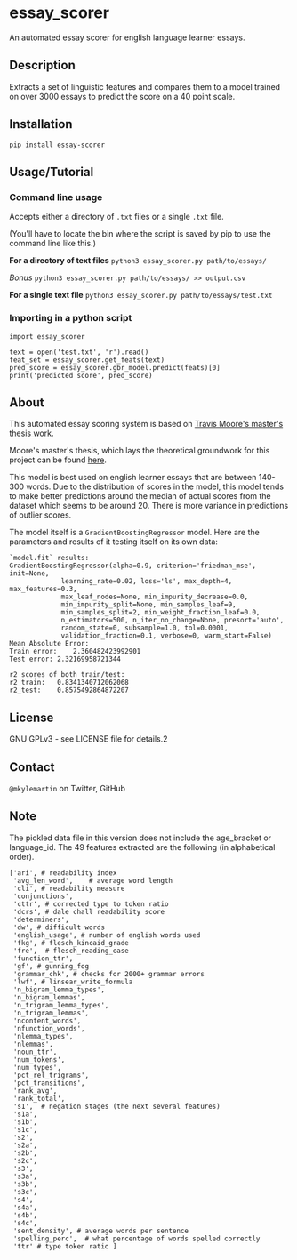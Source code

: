 # essay_scorer

An automated essay scorer for english language learner essays.

## Description

Extracts a set of linguistic features and compares them to a model trained on over 3000 essays to predict the score on a 40 point scale. 

## Installation

`pip install essay-scorer`

## Usage/Tutorial

### Command line usage

Accepts either a directory of `.txt` files or a single `.txt` file.

(You'll have to locate the bin where the script is saved by pip to use the command line like this.)

**For a directory of text files**
`python3 essay_scorer.py path/to/essays/`

*Bonus*
`python3 essay_scorer.py path/to/essays/ >> output.csv`

**For a single text file**
`python3 essay_scorer.py path/to/essays/test.txt`

### Importing in a python script

```
import essay_scorer

text = open('test.txt', 'r').read()
feat_set = essay_scorer.get_feats(text)
pred_score = essay_scorer.gbr_model.predict(feats)[0]
print('predicted score', pred_score)
```
## About
This automated essay scoring system is based on [Travis Moore's master's thesis work](https://github.com/travismoore3/aes_system).

Moore's master's thesis, which lays the theoretical groundwork for this project can be found [here](https://scholarsarchive.byu.edu/cgi/viewcontent.cgi?article=7835&context=etd).

This model is best used on english learner essays that are between 140-300 words. Due to the distribution of scores in the model, this model tends to make better predictions around the median of actual scores from the dataset which seems to be around 20. There is more variance in predictions of outlier scores.

The model itself is a `GradientBoostingRegressor` model.  Here are the parameters and results of it testing itself on its own data:

```
`model.fit` results:
GradientBoostingRegressor(alpha=0.9, criterion='friedman_mse', init=None,
             learning_rate=0.02, loss='ls', max_depth=4, max_features=0.3,
             max_leaf_nodes=None, min_impurity_decrease=0.0,
             min_impurity_split=None, min_samples_leaf=9,
             min_samples_split=2, min_weight_fraction_leaf=0.0,
             n_estimators=500, n_iter_no_change=None, presort='auto',
             random_state=0, subsample=1.0, tol=0.0001,
             validation_fraction=0.1, verbose=0, warm_start=False)
Mean Absolute Error:
Train error:	2.360482423992901
Test error:	2.32169958721344

r2 scores of both train/test:
r2_train:	0.8341340712062068
r2_test:	0.8575492864872207
```

## License

GNU GPLv3 - see LICENSE file for details.2

## Contact

`@mkylemartin` on Twitter, GitHub


## Note

The pickled data file in this version does not include the age_bracket or language_id. The 49 features extracted are the following (in alphabetical order).
```
['ari', # readability index
 'avg_len_word',  	# average word length
 'cli', # readability measure
 'conjunctions', 
 'cttr', # corrected type to token ratio
 'dcrs', # dale chall readability score
 'determiners', 
 'dw', # difficult words
 'english_usage', # number of english words used
 'fkg', # flesch_kincaid_grade
 'fre',  # flesch_reading_ease
 'function_ttr', 
 'gf', # gunning_fog
 'grammar_chk', # checks for 2000+ grammar errors
 'lwf', # linsear_write_formula
 'n_bigram_lemma_types', 
 'n_bigram_lemmas', 
 'n_trigram_lemma_types',
 'n_trigram_lemmas', 
 'ncontent_words', 
 'nfunction_words', 
 'nlemma_types',
 'nlemmas', 
 'noun_ttr', 
 'num_tokens', 
 'num_types', 
 'pct_rel_trigrams',
 'pct_transitions', 
 'rank_avg', 
 'rank_total', 
 's1',  # negation stages (the next several features)
 's1a', 
 's1b', 
 's1c',
 's2', 
 's2a', 
 's2b', 
 's2c', 
 's3', 
 's3a', 
 's3b', 
 's3c', 
 's4', 
 's4a',
 's4b', 
 's4c', 
 'sent_density', # average words per sentence
 'spelling_perc',  # what percentage of words spelled correctly
 'ttr' # type token ratio ]
```


 
 
 
 
 
 
 
 
 
 
 
 
 
 